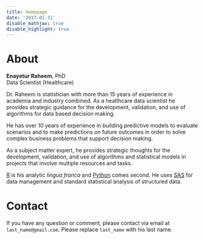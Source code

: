 ```yaml
---
title: Homepage
date: '2017-01-31'
disable_mathjax: true
disable_highlight: true
---
```



# About

**Enayetur Raheem**, PhD <br>
Data Scientist (Healthcare)

Dr. Raheem is statistician with more than 15 years of experience in academia and industry combined. As a healthcare data scientist he provides strategic guidance for the development, validation, and use of algorithms for data based decision making.

He has over 10 years of experience in building predictive models to evaluate scenarios and to make predictions on future outcomes in order to solve complex business problems that support decision making.

As a subject matter expert, he provides strategic thoughts for the development, validation, and use of algorithms and statistical models in projects that involve multiple resources and tasks. 

[R](https://www.r-project.org/) is his analytic *lingua franca* and  [Python](https://www.python.org/) comes second. He uses [SAS](https://www.sas.com) for data management and standard statistical analysis of structured data.

# Contact

If you have any question or comment, please contact via email at `last_name@gmail.com`. Please replace `last_name` with his last name.

